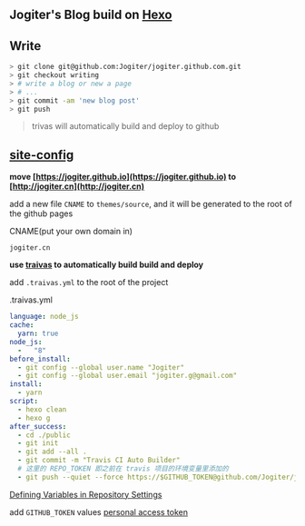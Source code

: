 ## Jogiter's Blog build on [Hexo](https://hexo.io/)

## Write

```sh
> git clone git@github.com:Jogiter/jogiter.github.com.git
> git checkout writing
> # write a blog or new a page
> # ...
> git commit -am 'new blog post'
> git push
```

> trivas will automatically build and deploy to github

## [site-config](https://segmentfault.com/a/1190000009054888)

**move [https://jogiter.github.io](https://jogiter.github.io) to [http://jogiter.cn](http://jogiter.cn)**

add a new file `CNAME` to `themes/source`, and it will be generated to the root of the github pages

CNAME(put your own domain in)

```text
jogiter.cn
```

**use [traivas](https://travis-ci.org) to automatically build build and deploy**

add `.traivas.yml` to the root of the project

.traivas.yml

```yml
language: node_js
cache:
  yarn: true
node_js:
  -   "8"
before_install:
  - git config --global user.name "Jogiter"
  - git config --global user.email "jogiter.g@gmail.com"
install:
  - yarn
script:
  - hexo clean
  - hexo g
after_success:
  - cd ./public
  - git init
  - git add --all .
  - git commit -m "Travis CI Auto Builder"
  # 这里的 REPO_TOKEN 即之前在 travis 项目的环境变量里添加的
  - git push --quiet --force https://$GITHUB_TOKEN@github.com/Jogiter/jogiter.github.io.git master
```

[Defining Variables in Repository Settings](https://docs.travis-ci.com/user/environment-variables#Defining-Variables-in-Repository-Settings)

add `GITHUB_TOKEN` values [personal access token](https://help.github.com/articles/creating-a-personal-access-token-for-the-command-line/)
